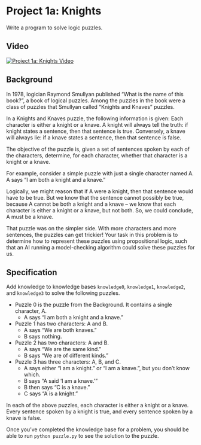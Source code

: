 # Project 1a: Knights

Write a program to solve logic puzzles.

## Video

[![Project 1a: Knights Video](https://i.ytimg.com/vi/FUPfsPIn5cI/hqdefault.jpg?sqp=-oaymwEZCPYBEIoBSFXyq4qpAwsIARUAAIhCGAFwAQ==&rs=AOn4CLCdUyCRH2xyuut6UIK4j6nsbO5omA)](https://www.youtube.com/watch?v=FUPfsPIn5cI)

## Background

In 1978, logician Raymond Smullyan published “What is the name of this book?”, a book of logical puzzles. Among the puzzles in the book were a class of puzzles that Smullyan called “Knights and Knaves” puzzles.

In a Knights and Knaves puzzle, the following information is given: Each character is either a knight or a knave. A knight will always tell the truth: if knight states a sentence, then that sentence is true. Conversely, a knave will always lie: if a knave states a sentence, then that sentence is false.

The objective of the puzzle is, given a set of sentences spoken by each of the characters, determine, for each character, whether that character is a knight or a knave.

For example, consider a simple puzzle with just a single character named A. A says “I am both a knight and a knave.”

Logically, we might reason that if A were a knight, then that sentence would have to be true. But we know that the sentence cannot possibly be true, because A cannot be both a knight and a knave – we know that each character is either a knight or a knave, but not both. So, we could conclude, A must be a knave.

That puzzle was on the simpler side. With more characters and more sentences, the puzzles can get trickier! Your task in this problem is to determine how to represent these puzzles using propositional logic, such that an AI running a model-checking algorithm could solve these puzzles for us.

## Specification

Add knowledge to knowledge bases `knowledge0`, `knowledge1`, `knowledge2`, and `knowledge3` to solve the following puzzles.

- Puzzle 0 is the puzzle from the Background. It contains a single character, A.
    - A says “I am both a knight and a knave.”
- Puzzle 1 has two characters: A and B.
    - A says “We are both knaves.”
    - B says nothing.
- Puzzle 2 has two characters: A and B.
    - A says “We are the same kind.”
    - B says “We are of different kinds.”
- Puzzle 3 has three characters: A, B, and C.
    - A says either “I am a knight.” or “I am a knave.”, but you don’t know which.
    - B says “A said ‘I am a knave.’”
    - B then says “C is a knave.”
    - C says “A is a knight.”

In each of the above puzzles, each character is either a knight or a knave. Every sentence spoken by a knight is true, and every sentence spoken by a knave is false.

Once you’ve completed the knowledge base for a problem, you should be able to run `python puzzle.py` to see the solution to the puzzle.